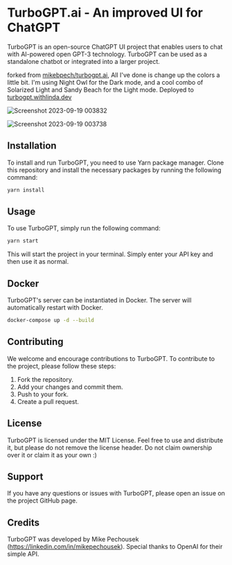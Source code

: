# TurboGPT.ai - An improved UI for ChatGPT
TurboGPT is an open-source ChatGPT UI project that enables users to chat with AI-powered open GPT-3 technology. TurboGPT can be used as a standalone chatbot or integrated into a larger project.

forked from [mikebpech/turbogpt.ai](https://github.com/mikebpech/turbogpt.ai), All I've done is change up the colors a little bit. I'm using Night Owl for the Dark mode, and a cool combo of Solarized Light and Sandy Beach for the Light mode.
Deployed to [turbogpt.withlinda.dev](https://turbogpt.withlinda.dev)

![Screenshot 2023-09-19 003832](https://github.com/withLinda/turbogpt.ai/assets/82918531/456f4eae-48ff-4485-9901-b8b681114f94)

![Screenshot 2023-09-19 003738](https://github.com/withLinda/turbogpt.ai/assets/82918531/45ee963f-ffc7-4dad-8c97-257ad3241ed8)

## Installation

To install and run TurboGPT, you need to use Yarn package manager. Clone this repository and install the necessary packages by running the following command:

```bash
yarn install
```

## Usage

To use TurboGPT, simply run the following command:

```bash
yarn start
```
This will start the project in your terminal. Simply enter your API key and then use it as normal.

## Docker

TurboGPT's server can be instantiated in Docker. The server will automatically restart with Docker. 

```bash
docker-compose up -d --build
```

## Contributing

We welcome and encourage contributions to TurboGPT. To contribute to the project, please follow these steps:

1. Fork the repository.
2. Add your changes and commit them.
3. Push to your fork.
4. Create a pull request.

## License

TurboGPT is licensed under the MIT License. Feel free to use and distribute it, but please do not remove the license header. Do not claim ownership over it or claim it as your own :) 

## Support

If you have any questions or issues with TurboGPT, please open an issue on the project GitHub page.

## Credits

TurboGPT was developed by Mike Pechousek (https://linkedin.com/in/mikepechousek). Special thanks to OpenAI for their simple API. 
